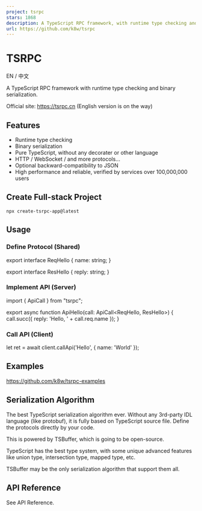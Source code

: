 ```yaml
---
project: tsrpc
stars: 1868
description: A TypeScript RPC framework, with runtime type checking and serialization, support both HTTP and WebSocket. It is very suitable for website / APP / games, and absolutely comfortable to full-stack TypeScript developers.
url: https://github.com/k8w/tsrpc
---
```


TSRPC
=====

EN / 中文

A TypeScript RPC framework with runtime type checking and binary serialization.

Official site: https://tsrpc.cn (English version is on the way)

Features
--------

-   Runtime type checking
-   Binary serialization
-   Pure TypeScript, without any decorater or other language
-   HTTP / WebSocket / and more protocols...
-   Optional backward-compatibility to JSON
-   High performance and reliable, verified by services over 100,000,000 users

Create Full-stack Project
-------------------------

```
npx create-tsrpc-app@latest
```

Usage
-----

### Define Protocol (Shared)

export interface ReqHello {
  name: string;
}

export interface ResHello {
  reply: string;
}

### Implement API (Server)

import { ApiCall } from "tsrpc";

export async function ApiHello(call: ApiCall<ReqHello, ResHello\>) {
  call.succ({
    reply: 'Hello, ' + call.req.name
  });
}

### Call API (Client)

let ret \= await client.callApi('Hello', {
    name: 'World'
});

Examples
--------

https://github.com/k8w/tsrpc-examples

Serialization Algorithm
-----------------------

The best TypeScript serialization algorithm ever. Without any 3rd-party IDL language (like protobuf), it is fully based on TypeScript source file. Define the protocols directly by your code.

This is powered by TSBuffer, which is going to be open-source.

TypeScript has the best type system, with some unique advanced features like union type, intersection type, mapped type, etc.

TSBuffer may be the only serialization algorithm that support them all.

API Reference
-------------

See API Reference.
